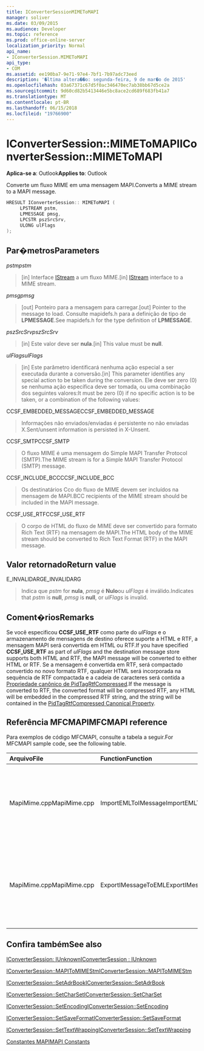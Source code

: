 ```yaml
---
title: IConverterSessionMIMEToMAPI
manager: soliver
ms.date: 03/09/2015
ms.audience: Developer
ms.topic: reference
ms.prod: office-online-server
localization_priority: Normal
api_name:
- IConverterSession.MIMEToMAPI
api_type:
- COM
ms.assetid: ee190ba7-9e71-97e4-7bf1-7b97adc73eed
description: '�ltima altera��o: segunda-feira, 9 de mar�o de 2015'
ms.openlocfilehash: 03a67371c67d5f0ac346470ec7ab38bb67d5ce2a
ms.sourcegitcommit: 9d60cd82b5413446e5bc8ace2cd689f683fb41a7
ms.translationtype: MT
ms.contentlocale: pt-BR
ms.lasthandoff: 06/15/2018
ms.locfileid: "19766900"
---
```

# <a name="iconvertersessionmimetomapi"></a><span data-ttu-id="9afff-103">IConverterSession::MIMEToMAPI</span><span class="sxs-lookup"><span data-stu-id="9afff-103">IConverterSession::MIMEToMAPI</span></span>

  
  
<span data-ttu-id="9afff-104">**Aplica-se a**: Outlook</span><span class="sxs-lookup"><span data-stu-id="9afff-104">**Applies to**: Outlook</span></span> 
  
<span data-ttu-id="9afff-105">Converte um fluxo MIME em uma mensagem MAPI.</span><span class="sxs-lookup"><span data-stu-id="9afff-105">Converts a MIME stream to a MAPI message.</span></span>
  
```cpp
HRESULT IConverterSession:: MIMEToMAPI ( 
     LPSTREAM pstm, 
     LPMESSAGE pmsg, 
     LPCSTR pszSrcSrv, 
     ULONG ulFlags 
);
```

## <a name="parameters"></a><span data-ttu-id="9afff-106">Par�metros</span><span class="sxs-lookup"><span data-stu-id="9afff-106">Parameters</span></span>

 <span data-ttu-id="9afff-107">_pstm_</span><span class="sxs-lookup"><span data-stu-id="9afff-107">_pstm_</span></span>
  
> <span data-ttu-id="9afff-108">[in] Interface [IStream](http://msdn.microsoft.com/en-us/library/aa380034%28VS.85%29.aspx) a um fluxo MIME.</span><span class="sxs-lookup"><span data-stu-id="9afff-108">[in] [IStream](http://msdn.microsoft.com/en-us/library/aa380034%28VS.85%29.aspx) interface to a MIME stream.</span></span> 
    
 <span data-ttu-id="9afff-109">_pmsg_</span><span class="sxs-lookup"><span data-stu-id="9afff-109">_pmsg_</span></span>
  
> <span data-ttu-id="9afff-110">[out] Ponteiro para a mensagem para carregar.</span><span class="sxs-lookup"><span data-stu-id="9afff-110">[out] Pointer to the message to load.</span></span> <span data-ttu-id="9afff-111">Consulte mapidefs.h para a definição de tipo de **LPMESSAGE**.</span><span class="sxs-lookup"><span data-stu-id="9afff-111">See mapidefs.h for the type definition of **LPMESSAGE**.</span></span>
    
 <span data-ttu-id="9afff-112">_pszSrcSrv_</span><span class="sxs-lookup"><span data-stu-id="9afff-112">_pszSrcSrv_</span></span>
  
> <span data-ttu-id="9afff-113">[in] Este valor deve ser **nula**.</span><span class="sxs-lookup"><span data-stu-id="9afff-113">[in] This value must be **null**.</span></span>
    
 <span data-ttu-id="9afff-114">_ulFlags_</span><span class="sxs-lookup"><span data-stu-id="9afff-114">_ulFlags_</span></span>
  
> <span data-ttu-id="9afff-115">[in] Este parâmetro identificará nenhuma ação especial a ser executada durante a conversão.</span><span class="sxs-lookup"><span data-stu-id="9afff-115">[in] This parameter identifies any special action to be taken during the conversion.</span></span> <span data-ttu-id="9afff-116">Ele deve ser zero (0) se nenhuma ação específica deve ser tomada, ou uma combinação dos seguintes valores:</span><span class="sxs-lookup"><span data-stu-id="9afff-116">It must be zero (0) if no specific action is to be taken, or a combination of the following values:</span></span>
    
<span data-ttu-id="9afff-117">CCSF_EMBEDDED_MESSAGE</span><span class="sxs-lookup"><span data-stu-id="9afff-117">CCSF_EMBEDDED_MESSAGE</span></span>
  
> <span data-ttu-id="9afff-118">Informações não enviados/enviadas é persistente no não enviadas X.</span><span class="sxs-lookup"><span data-stu-id="9afff-118">Sent/unsent information is persisted in X-Unsent.</span></span>
    
<span data-ttu-id="9afff-119">CCSF_SMTP</span><span class="sxs-lookup"><span data-stu-id="9afff-119">CCSF_SMTP</span></span>
  
> <span data-ttu-id="9afff-120">O fluxo MIME é uma mensagem do Simple MAPI Transfer Protocol (SMTP).</span><span class="sxs-lookup"><span data-stu-id="9afff-120">The MIME stream is for a Simple MAPI Transfer Protocol (SMTP) message.</span></span>
    
<span data-ttu-id="9afff-121">CCSF_INCLUDE_BCC</span><span class="sxs-lookup"><span data-stu-id="9afff-121">CCSF_INCLUDE_BCC</span></span>
  
> <span data-ttu-id="9afff-122">Os destinatários Cco do fluxo de MIME devem ser incluídos na mensagem de MAPI.</span><span class="sxs-lookup"><span data-stu-id="9afff-122">BCC recipients of the MIME stream should be included in the MAPI message.</span></span>
    
<span data-ttu-id="9afff-123">CCSF_USE_RTF</span><span class="sxs-lookup"><span data-stu-id="9afff-123">CCSF_USE_RTF</span></span>
  
> <span data-ttu-id="9afff-124">O corpo de HTML do fluxo de MIME deve ser convertido para formato Rich Text (RTF) na mensagem de MAPI.</span><span class="sxs-lookup"><span data-stu-id="9afff-124">The HTML body of the MIME stream should be converted to Rich Text Format (RTF) in the MAPI message.</span></span>
    
## <a name="return-value"></a><span data-ttu-id="9afff-125">Valor retornado</span><span class="sxs-lookup"><span data-stu-id="9afff-125">Return value</span></span>

<span data-ttu-id="9afff-126">E_INVALIDARG</span><span class="sxs-lookup"><span data-stu-id="9afff-126">E_INVALIDARG</span></span>
  
> <span data-ttu-id="9afff-127">Indica que _pstm_ for **nula**, _pmsg_ é **Nulo**ou _ulFlags_ é inválido.</span><span class="sxs-lookup"><span data-stu-id="9afff-127">Indicates that  _pstm_ is **null**,  _pmsg_ is **null**, or  _ulFlags_ is invalid.</span></span> 
    
## <a name="remarks"></a><span data-ttu-id="9afff-128">Coment�rios</span><span class="sxs-lookup"><span data-stu-id="9afff-128">Remarks</span></span>

<span data-ttu-id="9afff-129">Se você especificou **CCSF_USE_RTF** como parte do _ulFlags_ e o armazenamento de mensagens de destino oferece suporte a HTML e RTF, a mensagem MAPI será convertida em HTML ou RTF.</span><span class="sxs-lookup"><span data-stu-id="9afff-129">If you have specified **CCSF_USE_RTF** as part of  _ulFlags_ and the destination message store supports both HTML and RTF, the MAPI message will be converted to either HTML or RTF.</span></span> <span data-ttu-id="9afff-130">Se a mensagem é convertida em RTF, será compactado convertido no novo formato RTF, qualquer HTML será incorporada na sequência de RTF compactada e a cadeia de caracteres será contida a [Propriedade canônico de PidTagRtfCompressed](pidtagrtfcompressed-canonical-property.md).</span><span class="sxs-lookup"><span data-stu-id="9afff-130">If the message is converted to RTF, the converted format will be compressed RTF, any HTML will be embedded in the compressed RTF string, and the string will be contained in the [PidTagRtfCompressed Canonical Property](pidtagrtfcompressed-canonical-property.md).</span></span>
  
## <a name="mfcmapi-reference"></a><span data-ttu-id="9afff-131">Referência MFCMAPI</span><span class="sxs-lookup"><span data-stu-id="9afff-131">MFCMAPI reference</span></span>

<span data-ttu-id="9afff-132">Para exemplos de código MFCMAPI, consulte a tabela a seguir.</span><span class="sxs-lookup"><span data-stu-id="9afff-132">For MFCMAPI sample code, see the following table.</span></span>
  
|<span data-ttu-id="9afff-133">**Arquivo**</span><span class="sxs-lookup"><span data-stu-id="9afff-133">**File**</span></span>|<span data-ttu-id="9afff-134">**Function**</span><span class="sxs-lookup"><span data-stu-id="9afff-134">**Function**</span></span>|<span data-ttu-id="9afff-135">**Comment**</span><span class="sxs-lookup"><span data-stu-id="9afff-135">**Comment**</span></span>|
|:-----|:-----|:-----|
|<span data-ttu-id="9afff-136">MapiMime.cpp</span><span class="sxs-lookup"><span data-stu-id="9afff-136">MapiMime.cpp</span></span>  <br/> |<span data-ttu-id="9afff-137">ImportEMLToIMessage</span><span class="sxs-lookup"><span data-stu-id="9afff-137">ImportEMLToIMessage</span></span>  <br/> |<span data-ttu-id="9afff-138">MFCMAPI usa MimeToMAPI para converter um arquivo EML em uma mensagem MAPI.</span><span class="sxs-lookup"><span data-stu-id="9afff-138">MFCMAPI uses MimeToMAPI to convert an EML file to a MAPI message.</span></span>  <br/> |
|<span data-ttu-id="9afff-139">MapiMime.cpp</span><span class="sxs-lookup"><span data-stu-id="9afff-139">MapiMime.cpp</span></span>  <br/> |<span data-ttu-id="9afff-140">ExportIMessageToEML</span><span class="sxs-lookup"><span data-stu-id="9afff-140">ExportIMessageToEML</span></span>  <br/> |<span data-ttu-id="9afff-141">MFCMAPI usa MAPIToMIMEStm para converter uma mensagem MAPI em um arquivo EML.</span><span class="sxs-lookup"><span data-stu-id="9afff-141">MFCMAPI uses MAPIToMIMEStm to convert a MAPI message to an EML file.</span></span>  <br/> |
   
## <a name="see-also"></a><span data-ttu-id="9afff-142">Confira também</span><span class="sxs-lookup"><span data-stu-id="9afff-142">See also</span></span>



[<span data-ttu-id="9afff-143">IConverterSession: IUnknown</span><span class="sxs-lookup"><span data-stu-id="9afff-143">IConverterSession : IUnknown</span></span>](iconvertersessioniunknown.md)
  
[<span data-ttu-id="9afff-144">IConverterSession::MAPIToMIMEStm</span><span class="sxs-lookup"><span data-stu-id="9afff-144">IConverterSession::MAPIToMIMEStm</span></span>](iconvertersession-mapitomimestm.md)
  
[<span data-ttu-id="9afff-145">IConverterSession::SetAdrBook</span><span class="sxs-lookup"><span data-stu-id="9afff-145">IConverterSession::SetAdrBook</span></span>](iconvertersession-setadrbook.md)
  
[<span data-ttu-id="9afff-146">IConverterSession::SetCharSet</span><span class="sxs-lookup"><span data-stu-id="9afff-146">IConverterSession::SetCharSet</span></span>](iconvertersession-setcharset.md)
  
[<span data-ttu-id="9afff-147">IConverterSession::SetEncoding</span><span class="sxs-lookup"><span data-stu-id="9afff-147">IConverterSession::SetEncoding</span></span>](iconvertersession-setencoding.md)
  
[<span data-ttu-id="9afff-148">IConverterSession::SetSaveFormat</span><span class="sxs-lookup"><span data-stu-id="9afff-148">IConverterSession::SetSaveFormat</span></span>](iconvertersession-setsaveformat.md)
  
[<span data-ttu-id="9afff-149">IConverterSession::SetTextWrapping</span><span class="sxs-lookup"><span data-stu-id="9afff-149">IConverterSession::SetTextWrapping</span></span>](iconvertersession-settextwrapping.md)


[<span data-ttu-id="9afff-150">Constantes MAPI</span><span class="sxs-lookup"><span data-stu-id="9afff-150">MAPI Constants</span></span>](mapi-constants.md)

